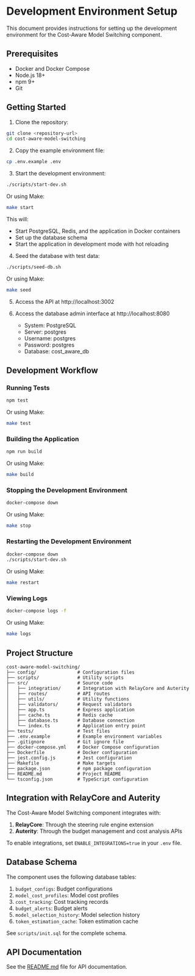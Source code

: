 # Development Environment Setup

This document provides instructions for setting up the development environment for the Cost-Aware Model Switching component.

## Prerequisites

- Docker and Docker Compose
- Node.js 18+
- npm 9+
- Git

## Getting Started

1. Clone the repository:

```bash
git clone <repository-url>
cd cost-aware-model-switching
```

2. Copy the example environment file:

```bash
cp .env.example .env
```

3. Start the development environment:

```bash
./scripts/start-dev.sh
```

Or using Make:

```bash
make start
```

This will:
- Start PostgreSQL, Redis, and the application in Docker containers
- Set up the database schema
- Start the application in development mode with hot reloading

4. Seed the database with test data:

```bash
./scripts/seed-db.sh
```

Or using Make:

```bash
make seed
```

5. Access the API at http://localhost:3002

6. Access the database admin interface at http://localhost:8080
   - System: PostgreSQL
   - Server: postgres
   - Username: postgres
   - Password: postgres
   - Database: cost_aware_db

## Development Workflow

### Running Tests

```bash
npm test
```

Or using Make:

```bash
make test
```

### Building the Application

```bash
npm run build
```

Or using Make:

```bash
make build
```

### Stopping the Development Environment

```bash
docker-compose down
```

Or using Make:

```bash
make stop
```

### Restarting the Development Environment

```bash
docker-compose down
./scripts/start-dev.sh
```

Or using Make:

```bash
make restart
```

### Viewing Logs

```bash
docker-compose logs -f
```

Or using Make:

```bash
make logs
```

## Project Structure

```
cost-aware-model-switching/
├── config/               # Configuration files
├── scripts/              # Utility scripts
├── src/                  # Source code
│   ├── integration/      # Integration with RelayCore and Auterity
│   ├── routes/           # API routes
│   ├── utils/            # Utility functions
│   ├── validators/       # Request validators
│   ├── app.ts            # Express application
│   ├── cache.ts          # Redis cache
│   ├── database.ts       # Database connection
│   └── index.ts          # Application entry point
├── tests/                # Test files
├── .env.example          # Example environment variables
├── .gitignore            # Git ignore file
├── docker-compose.yml    # Docker Compose configuration
├── Dockerfile            # Docker configuration
├── jest.config.js        # Jest configuration
├── Makefile              # Make targets
├── package.json          # npm package configuration
├── README.md             # Project README
└── tsconfig.json         # TypeScript configuration
```

## Integration with RelayCore and Auterity

The Cost-Aware Model Switching component integrates with:

1. **RelayCore**: Through the steering rule engine extension
2. **Auterity**: Through the budget management and cost analysis APIs

To enable integrations, set `ENABLE_INTEGRATIONS=true` in your `.env` file.

## Database Schema

The component uses the following database tables:

1. `budget_configs`: Budget configurations
2. `model_cost_profiles`: Model cost profiles
3. `cost_tracking`: Cost tracking records
4. `budget_alerts`: Budget alerts
5. `model_selection_history`: Model selection history
6. `token_estimation_cache`: Token estimation cache

See `scripts/init.sql` for the complete schema.

## API Documentation

See the [README.md](README.md) file for API documentation.